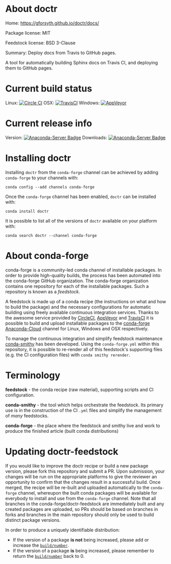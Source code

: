 About doctr
===========

Home: https://gforsyth.github.io/doctr/docs/

Package license: MIT

Feedstock license: BSD 3-Clause

Summary: Deploy docs from Travis to GitHub pages.

A tool for automatically building Sphinx docs on Travis CI, and deploying
them to GitHub pages.


Current build status
====================

Linux: [![Circle CI](https://circleci.com/gh/conda-forge/doctr-feedstock.svg?style=shield)](https://circleci.com/gh/conda-forge/doctr-feedstock)
OSX: [![TravisCI](https://travis-ci.org/conda-forge/doctr-feedstock.svg?branch=master)](https://travis-ci.org/conda-forge/doctr-feedstock)
Windows: [![AppVeyor](https://ci.appveyor.com/api/projects/status/github/conda-forge/doctr-feedstock?svg=True)](https://ci.appveyor.com/project/conda-forge/doctr-feedstock/branch/master)

Current release info
====================
Version: [![Anaconda-Server Badge](https://anaconda.org/conda-forge/doctr/badges/version.svg)](https://anaconda.org/conda-forge/doctr)
Downloads: [![Anaconda-Server Badge](https://anaconda.org/conda-forge/doctr/badges/downloads.svg)](https://anaconda.org/conda-forge/doctr)

Installing doctr
================

Installing `doctr` from the `conda-forge` channel can be achieved by adding `conda-forge` to your channels with:

```
conda config --add channels conda-forge
```

Once the `conda-forge` channel has been enabled, `doctr` can be installed with:

```
conda install doctr
```

It is possible to list all of the versions of `doctr` available on your platform with:

```
conda search doctr --channel conda-forge
```


About conda-forge
=================

conda-forge is a community-led conda channel of installable packages.
In order to provide high-quality builds, the process has been automated into the
conda-forge GitHub organization. The conda-forge organization contains one repository
for each of the installable packages. Such a repository is known as a *feedstock*.

A feedstock is made up of a conda recipe (the instructions on what and how to build
the package) and the necessary configurations for automatic building using freely
available continuous integration services. Thanks to the awesome service provided by
[CircleCI](https://circleci.com/), [AppVeyor](http://www.appveyor.com/)
and [TravisCI](https://travis-ci.org/) it is possible to build and upload installable
packages to the [conda-forge](https://anaconda.org/conda-forge)
[Anaconda-Cloud](http://docs.anaconda.org/) channel for Linux, Windows and OSX respectively.

To manage the continuous integration and simplify feedstock maintenance
[conda-smithy](http://github.com/conda-forge/conda-smithy) has been developed.
Using the ``conda-forge.yml`` within this repository, it is possible to re-render all of
this feedstock's supporting files (e.g. the CI configuration files) with ``conda smithy rerender``.


Terminology
===========

**feedstock** - the conda recipe (raw material), supporting scripts and CI configuration.

**conda-smithy** - the tool which helps orchestrate the feedstock.
                   Its primary use is in the construction of the CI ``.yml`` files
                   and simplify the management of *many* feedstocks.

**conda-forge** - the place where the feedstock and smithy live and work to
                  produce the finished article (built conda distributions)


Updating doctr-feedstock
========================

If you would like to improve the doctr recipe or build a new
package version, please fork this repository and submit a PR. Upon submission,
your changes will be run on the appropriate platforms to give the reviewer an
opportunity to confirm that the changes result in a successful build. Once
merged, the recipe will be re-built and uploaded automatically to the
`conda-forge` channel, whereupon the built conda packages will be available for
everybody to install and use from the `conda-forge` channel.
Note that all branches in the conda-forge/doctr-feedstock are
immediately built and any created packages are uploaded, so PRs should be based
on branches in forks and branches in the main repository should only be used to
build distinct package versions.

In order to produce a uniquely identifiable distribution:
 * If the version of a package **is not** being increased, please add or increase
   the [``build/number``](http://conda.pydata.org/docs/building/meta-yaml.html#build-number-and-string).
 * If the version of a package **is** being increased, please remember to return
   the [``build/number``](http://conda.pydata.org/docs/building/meta-yaml.html#build-number-and-string)
   back to 0.
